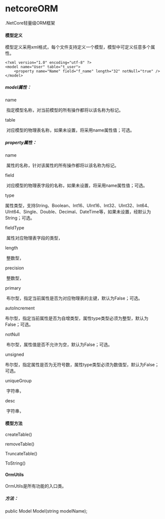 # netcoreORM
.NetCore轻量级ORM框架

#### 模型定义

模型定义采用xml格式，每个文件支持定义一个模型，模型中可定义任意多个属性。

```
<?xml version="1.0" encoding="utf-8" ?>
<model name="User" table="t_user">
	<property name="Name" field="f_name" length="32" notNull="true" />
</model>
```

##### model属性：

name

​			指定模型名称，对当前模型的所有操作都将以该名称为标记。

table

​			对应模型的物理表名称，如果未设置，将采用name属性值；可选。

##### property属性：

name

​			属性的名称，针对该属性的所有操作都将以该名称为标记。

field

​			对应模型的物理表字段的名称，如果未设置，将采用name属性值；可选。

type

​			属性类型，支持String、Boolean、Int16、UInt16、Int32、UInt32、Int64、UInt64、Single、Double、Decimal、DateTime等，如果未设置，经默认为String；可选。

fieldType

​			属性对应物理表字段的类型，

length

​			整数型，

precision

​			整数型，

primary

​			布尔型，指定当前属性是否为对应物理表的主键，默认为False；可选。

autoIncrement

​			布尔型，指定当前属性是否为自增类型，属性type类型必须为整型，默认为False；可选。

notNull

​			布尔型，属性值是否不允许为空，默认为False；可选。

unsigned

​			布尔型，指定属性是否为无符号数，属性type类型必须为数值型，默认为False；可选。

uniqueGroup

​			字符串，

desc

​			字符串，



#### 模型方法

createTable()

removeTable()

TruncateTable()

ToString()

#### OrmUtils

OrmUtils是所有功能的入口类。

##### 方法：

public Model Model(string modelName);
